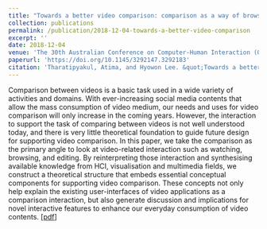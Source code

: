 ```yaml
---
title: "Towards a better video comparison: comparison as a way of browsing the video contents"
collection: publications
permalink: /publication/2018-12-04-towards-a-better-video-comparison
excerpt: ''
date: 2018-12-04
venue: 'The 30th Australian Conference on Computer-Human Interaction (OzCHI 2018)'
paperurl: 'https://doi.org/10.1145/3292147.3292183'
citation: 'Tharatipyakul, Atima, and Hyowon Lee. &quot;Towards a better video comparison: comparison as a way of browsing the video contents.&quot; In <i>Proceedings of the 30th Australian Conference on Computer-Human Interaction</i>, pp. 349-353. 2018.'
---
```

Comparison between videos is a basic task used in a wide variety of activities and domains. With ever-increasing social media contents that allow the mass consumption of video medium, our needs and uses for video comparison will only increase in the coming years. However, the interaction to support the task of comparing between videos is not well understood today, and there is very little theoretical foundation to guide future design for supporting video comparison. In this paper, we take the comparison as the primary angle to look at video-related interaction such as watching, browsing, and editing. By reinterpreting those interaction and synthesising available knowledge from HCI, visualisation and multimedia fields, we construct a theoretical structure that embeds essential conceptual components for supporting video comparison. These concepts not only help explain the existing user-interfaces of video applications as a comparison interaction, but also generate discussion and implications for novel interactive features to enhance our everyday consumption of video contents. [[pdf](https://dl.acm.org/doi/10.1145/3292147.3292183?cid=99659116563)] 
